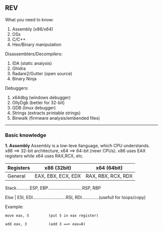 ## REV ##

What you need to know:

1. Assembly (x86/x64)
2. OSs
3. C/C++
4. Hex/Binary manipulation

Disassemblers/Decompilers:

1. IDA  (static analysis)
2. Ghidra  
3. Radare2/Gutter (open source)
4. Binary Ninja

Debuggers:

1. x64dbg  (windows debugger)
2. OllyDgb  (better for 32-bit)
3. GDB    (linux debugger)
4. Strings  (extracts printable strings)
5. Binwalk  (firmware analysis/embended files)

--------------------------------------------------------------------------------------------------------------------

### Basic knowledge ###
**1. Assembly**
Assembly is a low-leve llanguage, which CPU understands. x86 ==> 32-bit architecture, x64 ==> 64-bit (newr CPUs). x86 uses EAX registers while x64 uses RAX,RCX, etc.

| Registers   |   x86 (32bit)        |  x64 (64bit)  |	
|-------------|----------------------|---------------------------------|
| General     |  EAX, EBX, ECX, EDX  | RAX, RBX, RCX, RDX	

Stack...........ESP, EBP............................RSP, RBP	

Else           | ESI, EDI...........................RSI, RDI..............(usefull for loops/copy)


Example:
```assembly
move eax, 5         (put 5 in eax register)

add eax, 3          (add 3 ==> eax=8)
```


   

